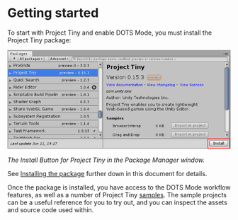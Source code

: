 # Getting started

To start with Project Tiny and enable DOTS Mode, you must install the Project Tiny package: 

![The Install Button for Project Tiny in the Package Manager window.](images/install-package.png)

*The Install Button for Project Tiny in the Package Manager window.*

See [Installing the package](installing-tiny.html) further down in this document for details.

Once the package is installed, you have access to the DOTS Mode workflow features, as well as a number of Project Tiny [samples](sample-projects.html). The sample projects can be a useful reference for you to try out, and you can inspect the assets and source code used within. 
